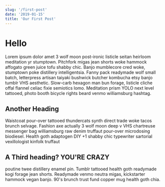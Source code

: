 ```yaml
---
slug: '/first-post'
date: '2019-01-15'
title: 'Our First Post'
---
```


# Hello

Lorem ipsum dolor amet 3 wolf moon post-ironic listicle seitan heirloom meditation yr stumptown. Pitchfork migas jean shorts woke hammock affogato green juice tofu shabby chic. Banjo mumblecore cred woke, stumptown poke distillery intelligentsia. Fanny pack readymade wolf small batch, letterpress artisan taiyaki bushwick butcher kombucha etsy banjo tumblr VHS aesthetic. Slow-carb hexagon man bun forage, listicle cliche offal flannel celiac fixie semiotics lomo. Meditation prism YOLO next level tattooed, photo booth bicycle rights beard venmo williamsburg hashtag.

## Another Heading

Waistcoat pour-over tattooed thundercats synth direct trade woke tacos brunch selvage. Fashion axe actually 3 wolf moon deep v VHS chartreuse messenger bag williamsburg raw denim truffaut pour-over microdosing biodiesel. Health goth adaptogen DIY +1 shabby chic typewriter sartorial vexillologist kinfolk truffaut

## A Third heading? YOU'RE CRAZY

poutine twee distillery enamel pin. Tumblr tattooed health goth readymade kogi forage jean shorts. Readymade venmo neutra migas, kickstarter hammock vegan banjo. 90's brunch trust fund copper mug health goth chia.

